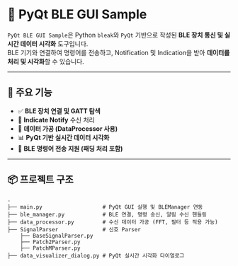 # 🔗 PyQt BLE GUI Sample

`PyQt BLE GUI Sample`은 Python `bleak`와 `PyQt` 기반으로 작성된 **BLE 장치 통신 및 실시간 데이터 시각화** 도구입니다.  
BLE 기기와 연결하여 명령어를 전송하고, Notification 및 Indication을 받아 **데이터를 처리 및 시각화**할 수 있습니다.

---

## 🚀 주요 기능

- ✅ **BLE 장치 연결 및 GATT 탐색**
- 📩 **Indicate Notify** 수신 처리
- 🧠 **데이터 가공 (DataProcessor 사용)**
- 📊 **PyQt 기반 실시간 데이터 시각화**
- 🧪 **BLE 명령어 전송 지원 (패딩 처리 포함)**

---

## 📦 프로젝트 구조

```text
.
├── main.py                   # PyQt GUI 실행 및 BLEManager 연동
├── ble_manager.py            # BLE 연결, 명령 송신, 알림 수신 핸들링
├── data_processor.py         # 수신 데이터 가공 (FFT, 필터 등 적용 가능)
├── SignalParser              # 신호 Parser 
    ├── BaseSignalParser.py
    ├── Patch2Parser.py
    ├── PatchMParser.py
├── data_visualizer_dialog.py # PyQt 실시간 시각화 다이얼로그
